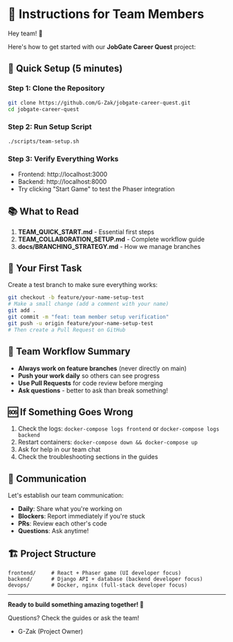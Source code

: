# 📧 Instructions for  Team Members

Hey team! 👋 

Here's how to get started with our **JobGate Career Quest** project:

## 🚀 Quick Setup (5 minutes)

### Step 1: Clone the Repository
```bash
git clone https://github.com/G-Zak/jobgate-career-quest.git
cd jobgate-career-quest
```

### Step 2: Run Setup Script
```bash
./scripts/team-setup.sh
```

### Step 3: Verify Everything Works
- Frontend: http://localhost:3000
- Backend: http://localhost:8000
- Try clicking "Start Game" to test the Phaser integration

## 📚 What to Read

1. **TEAM_QUICK_START.md** - Essential first steps
2. **TEAM_COLLABORATION_SETUP.md** - Complete workflow guide
3. **docs/BRANCHING_STRATEGY.md** - How we manage branches

## 🎯 Your First Task

Create a test branch to make sure everything works:

```bash
git checkout -b feature/your-name-setup-test
# Make a small change (add a comment with your name)
git add .
git commit -m "feat: team member setup verification"
git push -u origin feature/your-name-setup-test
# Then create a Pull Request on GitHub
```

## 🤝 Team Workflow Summary

- **Always work on feature branches** (never directly on main)
- **Push your work daily** so others can see progress
- **Use Pull Requests** for code review before merging
- **Ask questions** - better to ask than break something!

## 🆘 If Something Goes Wrong

1. Check the logs: `docker-compose logs frontend` or `docker-compose logs backend`
2. Restart containers: `docker-compose down && docker-compose up`
3. Ask for help in our team chat
4. Check the troubleshooting sections in the guides

## 📱 Communication

Let's establish our team communication:
- **Daily**: Share what you're working on
- **Blockers**: Report immediately if you're stuck
- **PRs**: Review each other's code
- **Questions**: Ask anytime!

## 🏗️ Project Structure

```
frontend/     # React + Phaser game (UI developer focus)
backend/      # Django API + database (backend developer focus)
devops/       # Docker, nginx (full-stack developer focus)
```

---

**Ready to build something amazing together! 🚀**

Questions? Check the guides or ask the team!

- G-Zak (Project Owner)
